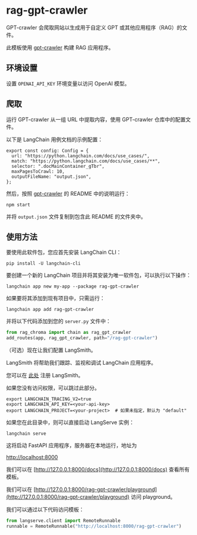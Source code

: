 

# rag-gpt-crawler

GPT-crawler 会爬取网站以生成用于自定义 GPT 或其他应用程序（RAG）的文件。

此模板使用 [gpt-crawler](https://github.com/BuilderIO/gpt-crawler) 构建 RAG 应用程序。

## 环境设置

设置 `OPENAI_API_KEY` 环境变量以访问 OpenAI 模型。

## 爬取

运行 GPT-crawler 从一组 URL 中提取内容，使用 GPT-crawler 仓库中的配置文件。

以下是 LangChain 用例文档的示例配置：

```
export const config: Config = {
  url: "https://python.langchain.com/docs/use_cases/",
  match: "https://python.langchain.com/docs/use_cases/**",
  selector: ".docMainContainer_gTbr",
  maxPagesToCrawl: 10,
  outputFileName: "output.json",
};
```

然后，按照 [gpt-crawler](https://github.com/BuilderIO/gpt-crawler) 的 README 中的说明运行：

```
npm start
```

并将 `output.json` 文件复制到包含此 README 的文件夹中。

## 使用方法

要使用此软件包，您应首先安装 LangChain CLI：

```shell
pip install -U langchain-cli
```

要创建一个新的 LangChain 项目并将其安装为唯一软件包，可以执行以下操作：

```shell
langchain app new my-app --package rag-gpt-crawler
```

如果要将其添加到现有项目中，只需运行：

```shell
langchain app add rag-gpt-crawler
```

并将以下代码添加到您的 `server.py` 文件中：

```python
from rag_chroma import chain as rag_gpt_crawler
add_routes(app, rag_gpt_crawler, path="/rag-gpt-crawler")
```

（可选）现在让我们配置 LangSmith。

LangSmith 将帮助我们跟踪、监视和调试 LangChain 应用程序。

您可以在 [此处](https://smith.langchain.com/) 注册 LangSmith。

如果您没有访问权限，可以跳过此部分。

```shell
export LANGCHAIN_TRACING_V2=true
export LANGCHAIN_API_KEY=<your-api-key>
export LANGCHAIN_PROJECT=<your-project>  # 如果未指定，默认为 "default"
```

如果您在此目录中，则可以直接启动 LangServe 实例：

```shell
langchain serve
```

这将启动 FastAPI 应用程序，服务器在本地运行，地址为

[http://localhost:8000](http://localhost:8000)

我们可以在 [http://127.0.0.1:8000/docs](http://127.0.0.1:8000/docs) 查看所有模板。

我们可以在 [http://127.0.0.1:8000/rag-gpt-crawler/playground](http://127.0.0.1:8000/rag-gpt-crawler/playground) 访问 playground。

我们可以通过以下代码访问模板：

```python
from langserve.client import RemoteRunnable
runnable = RemoteRunnable("http://localhost:8000/rag-gpt-crawler")
```
